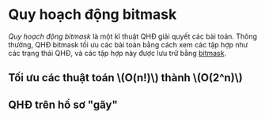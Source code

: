 # Quy hoạch động bitmask

*Quy hoạch động bitmask* là một kĩ thuật QHĐ giải quyết các bài toán. Thông thường, QHĐ bitmask tối ưu các bài toán bằng cách xem các tập hợp như các trạng thái QHĐ, và các tập hợp này được lưu trữ bằng [bitmask](../basic/bit-manipulation.md#bitmask-mảng-bit).

## Tối ưu các thuật toán \\(O(n!)\\) thành \\(O(2^n)\\)


## QHĐ trên hồ sơ "gãy"